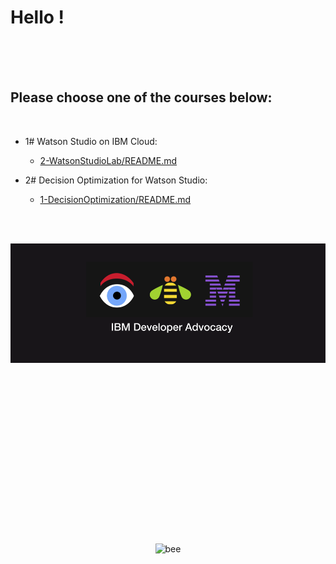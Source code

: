 # Hello !
    

<br>
<br>
<br>

## Please choose one of the courses below:
<br>


+ 1# Watson Studio on IBM Cloud:    
  + [2-WatsonStudioLab/README.md](2-WatsonStudioWorkshop/README.md)   
     
+ 2# Decision Optimization for Watson Studio:
  + [1-DecisionOptimization/README.md](1-DecisionOptimizationWorkshop/README.md)

<br>
<br>

![w5-2](/images/w5-2.png)


<p align="center">


<!--
	<img src="https://ertogrul.github.io/images/w5-2.png" alt="advocacy"/>	
	![w5-2](/images/w5-2.png)
<p style="text-align:center;"><img src="https://ertogrul.github.io/images/w5-3.gif"
     alt="bee" /></p>
 -->
<br>
<br>
<br>
<br>
<br>
<br>
<br>
<br>
<br>
<br>
<br>
<br>
<br>
<br>
<br>
<br>
<img src="https://ertogrul.github.io/images/w5-3.gif" alt="bee"/>
</p>